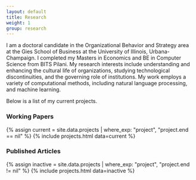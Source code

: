 ```yaml
---
layout: default
title: Research
weight: 1
group: research
---
```


I am a doctoral candidate in the Organizational Behavior and Strategy area at the Gies School of Business at the University of Illinois, Urbana-Champaign. I completed my Masters in Economics and BE in Computer Science from BITS Pilani. My research interests include understanding and enhancing the cultural life of organizations, studying technological discontinuities, and the governing role of institutions. My work employs a variety of computational methods, including natural language processing, and machine learning.

Below is a list of my current projects.

### Working Papers
{% assign current = site.data.projects | where_exp: "project", "project.end == nil" %}
{% include projects.html data=current %}


### Published Articles
{% assign inactive = site.data.projects | where_exp: "project", "project.end != nil" %} {% include projects.html data=inactive %}
